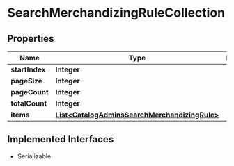 

# SearchMerchandizingRuleCollection


## Properties

| Name | Type | Description | Notes |
|------------ | ------------- | ------------- | -------------|
|**startIndex** | **Integer** |  |  [optional] |
|**pageSize** | **Integer** |  |  [optional] |
|**pageCount** | **Integer** |  |  [optional] |
|**totalCount** | **Integer** |  |  [optional] |
|**items** | [**List&lt;CatalogAdminsSearchMerchandizingRule&gt;**](CatalogAdminsSearchMerchandizingRule.md) |  |  [optional] |


## Implemented Interfaces

* Serializable


